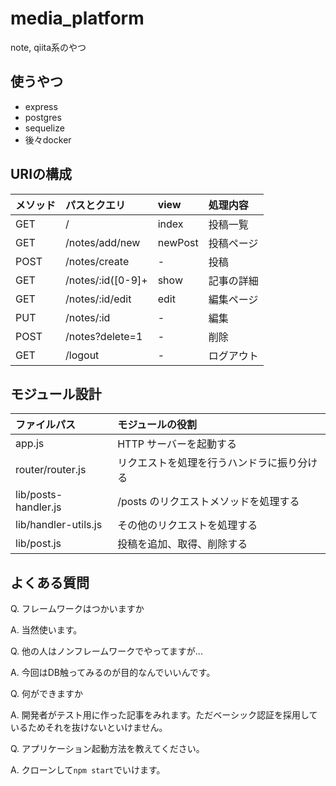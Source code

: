 # media_platform
note, qiita系のやつ

## 使うやつ
- express
- postgres
- sequelize
- 後々docker

## URIの構成
|メソッド|パスとクエリ|view|処理内容
|:--|:--|:--|:--
|GET|/|index|投稿一覧
|GET|/notes/add/new|newPost|投稿ページ
|POST|/notes/create|-|投稿
|GET|/notes/:id([0-9]+|show|記事の詳細
|GET|/notes/:id/edit|edit|編集ページ
|PUT|/notes/:id|-|編集
|POST|/notes?delete=1|-|削除
|GET|/logout|-|ログアウト

## モジュール設計
|ファイルパス|モジュールの役割
|:--|:--
|app.js|HTTP サーバーを起動する
|router/router.js|リクエストを処理を行うハンドラに振り分ける
|lib/posts-handler.js|/posts のリクエストメソッドを処理する
|lib/handler-utils.js|その他のリクエストを処理する
|lib/post.js|投稿を追加、取得、削除する

## よくある質問
Q. フレームワークはつかいますか

A. 当然使います。

Q. 他の人はノンフレームワークでやってますが...

A. 今回はDB触ってみるのが目的なんでいいんです。

Q. 何ができますか

A. 開発者がテスト用に作った記事をみれます。ただベーシック認証を採用しているためそれを抜けないといけません。

Q. アプリケーション起動方法を教えてください。

A. クローンして`npm start`でいけます。
